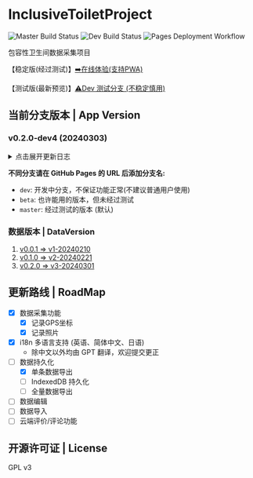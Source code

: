 # InclusiveToiletProject

![Master Build Status](https://github.com/angelkawaii2/InclusiveToiletProject/actions/workflows/deploy-master.yml/badge.svg)
![Dev Build Status](https://github.com/angelkawaii2/InclusiveToiletProject/actions/workflows/deploy-dev.yml/badge.svg)
![Pages Deployment Workflow](https://github.com/Angelkawaii2/InclusiveToiletProject/actions/workflows/pages/pages-build-deployment/badge.svg)

包容性卫生间数据采集项目

【稳定版(经过测试)】[➡️在线体验(支持PWA)](https://angelkawaii2.github.io/InclusiveToiletProject/)

【测试版(最新预览)】[⚠️Dev 测试分支 (不稳定慎用)](https://angelkawaii2.github.io/InclusiveToiletProject/dev/)

## 当前分支版本 | App Version

### v0.2.0-dev4 (20240303)

<details>

<summary>
点击展开更新日志
</summary>

v0.2.0-dev4 变更 (20240303)

1. 修复GPS计时器在部分浏览器对标签页休眠后不准确的问题
2. 

v0.2.0-dev3 变更 (20240303)

1. 修正了背景样式无法铺满页面的问题
2. 修正了页面在宽屏下布局错乱的问题
3. 适配宽屏界面（iPad等）采用自适应布局
4. 修正了第三卫生间卡片的样式问题
5. 增加部分按钮和单选框点击面积，增强移动端易用性

已知问题：
1. 部分vita变量无法正常生效，需手动修改currentData.js中的版本号

----
v0.2.0-dev2 变更 (20240302)

1. 解耦剩余其他组件
2. 引入pinia管理全局状态
3. 为``metadata``面板中添加了吹风机/干手机的选项
4. 修正部分翻译问题

----

v0.2.0-dev1 变更 (20240301)

1. 解耦 GPSLocation 组件
2. 测试同时部署多个分支到 GitHub Pages 以避免变更影响到 release 版本
3. 在数据中添加DEBUG节点，存储项目编译时间和app版本
4. 修复 data.toiletMetadata.score.recommendation 节点更新错误的问题

已知问题

1. 第一次点击获取gps时，deltaSec 的UI更新会延迟1秒

----

</details>

**不同分支请在 GitHub Pages 的 URL 后添加分支名:**

- ``dev``: 开发中分支，不保证功能正常(不建议普通用户使用)
- ``beta``: 也许能用的版本，但未经过测试
- ``master``: 经过测试的版本 (默认)

### 数据版本 | DataVersion

1. [v0.0.1 => v1-20240210](./data_structure/v1-20240210.md)
2. [v0.1.0 => v2-20240221](./data_structure/v2-20240221.md)
3. [v0.2.0 => v3-20240301](./data_structure/v3-20240301.md)

## 更新路线 | RoadMap

- [x] 数据采集功能
    - [x] 记录GPS坐标
    - [x] 记录照片
- [x] i18n 多语言支持 (英语、简体中文、日语)
    - 除中文以外均由 GPT 翻译，欢迎提交更正
- [ ] 数据持久化
    - [x] 单条数据导出
    - [ ] IndexedDB 持久化
    - [ ] 全量数据导出
- [ ] 数据编辑
- [ ] 数据导入
- [ ] 云端评价/评论功能

## 开源许可证 | License

GPL v3

